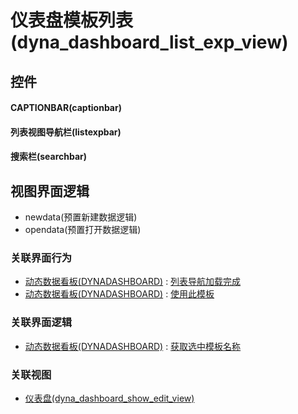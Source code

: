 # 仪表盘模板列表(dyna_dashboard_list_exp_view)  <!-- {docsify-ignore-all} -->



## 控件
#### CAPTIONBAR(captionbar)
#### 列表视图导航栏(listexpbar)
#### 搜索栏(searchbar)

## 视图界面逻辑
  * newdata(预置新建数据逻辑)
  * opendata(预置打开数据逻辑)


### 关联界面行为
  * [动态数据看板(DYNADASHBOARD)](module/Base/dyna_dashboard) : [列表导航加载完成](module/Base/dyna_dashboard#界面行为)
  * [动态数据看板(DYNADASHBOARD)](module/Base/dyna_dashboard) : [使用此模板](module/Base/dyna_dashboard#界面行为)

### 关联界面逻辑
  * [动态数据看板(DYNADASHBOARD)](module/Base/dyna_dashboard) : [获取选中模板名称](module/Base/dyna_dashboard/uilogic/fill_choosed_board_name)

### 关联视图
  * [仪表盘(dyna_dashboard_show_edit_view)](app/view/dyna_dashboard_show_edit_view)

<script>
 const { createApp } = Vue
  createApp({
    data() {
      return {

      }
    }
  }).use(ElementPlus).mount('#app')
</script>